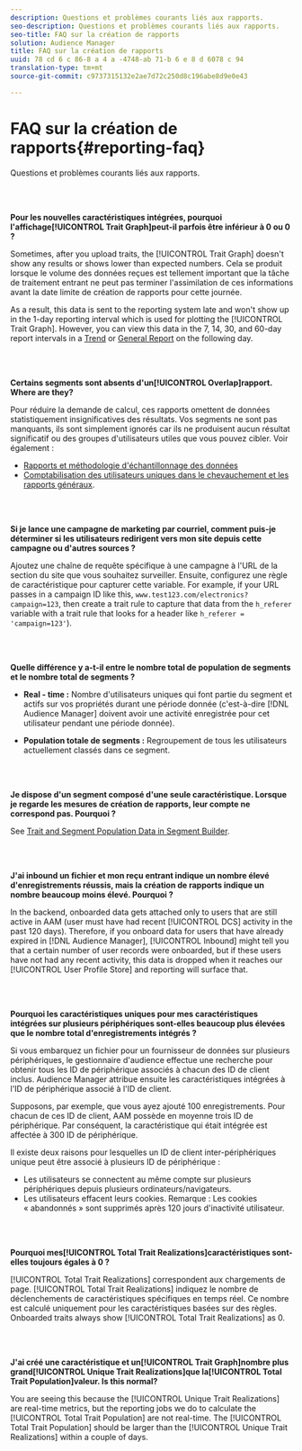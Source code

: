 ```yaml
---
description: Questions et problèmes courants liés aux rapports.
seo-description: Questions et problèmes courants liés aux rapports.
seo-title: FAQ sur la création de rapports
solution: Audience Manager
title: FAQ sur la création de rapports
uuid: 78 cd 6 c 86-8 a 4 a -4748-ab 71-b 6 e 8 d 6078 c 94
translation-type: tm+mt
source-git-commit: c9737315132e2ae7d72c250d8c196abe8d9e0e43

---
```



# FAQ sur la création de rapports{#reporting-faq}

Questions et problèmes courants liés aux rapports.

<br> 

<!-- 

faq_reports.xml

 -->

**Pour les nouvelles caractéristiques intégrées, pourquoi l&#39;affichage[!UICONTROL Trait Graph]peut-il parfois être inférieur à 0 ou 0 ?**

Sometimes, after you upload traits, the [!UICONTROL Trait Graph] doesn&#39;t show any results or shows lower than expected numbers. Cela se produit lorsque le volume des données reçues est tellement important que la tâche de traitement entrant ne peut pas terminer l&#39;assimilation de ces informations avant la date limite de création de rapports pour cette journée.

As a result, this data is sent to the reporting system late and won&#39;t show up in the 1-day reporting interval which is used for plotting the [!UICONTROL Trait Graph]. However, you can view this data in the 7, 14, 30, and 60-day report intervals in a [Trend](../reporting/trend-reports.md#trend-report-overview) or [General Report](../reporting/general-reports.md#general-reports-overview) on the following day.

<br> 

**Certains segments sont absents d&#39;un[!UICONTROL Overlap]rapport. Where are they?**

Pour réduire la demande de calcul, ces rapports omettent de données statistiquement insignificatives des résultats. Vos segments ne sont pas manquants, ils sont simplement ignorés car ils ne produisent aucun résultat significatif ou des groupes d&#39;utilisateurs utiles que vous pouvez cibler. Voir également :

* [Rapports et méthodologie d&#39;échantillonnage des données](../reporting/report-sampling.md)
* [Comptabilisation des utilisateurs uniques dans le chevauchement et les rapports généraux](../reporting/unique-user-counts.md).

<br> 

**Si je lance une campagne de marketing par courriel, comment puis-je déterminer si les utilisateurs redirigent vers mon site depuis cette campagne ou d&#39;autres sources ?**

Ajoutez une chaîne de requête spécifique à une campagne à l&#39;URL de la section du site que vous souhaitez surveiller. Ensuite, configurez une règle de caractéristique pour capturer cette variable. For example, if your URL passes in a campaign ID like this, `www.test123.com/electronics?campaign=123`, then create a trait rule to capture that data from the `h_referer` variable with a trait rule that looks for a header like `h_referer = 'campaign=123'`).

<br> 

**Quelle différence y a-t-il entre le nombre total de population de segments et le nombre total de segments ?**

* **Real - time :** Nombre d&#39;utilisateurs uniques qui font partie du segment et actifs sur vos propriétés durant une période donnée (c&#39;est-à-dire [!DNL Audience Manager] doivent avoir une activité enregistrée pour cet utilisateur pendant une période donnée).

* **Population totale de segments :** Regroupement de tous les utilisateurs actuellement classés dans ce segment.

<!-- 

<p> <b>Why is data available for total fires for traits but not segments?</b> </p> 
<p>Total fires correspond to page loads. Total trait fires provide the number of times that specific trait has fired. This number will always be equal to, or greater than, your unique user count. By contrast, segments are audience profiles that represent groups of users. Segments don't correlate to page loads or views because they're tied to logic that classifies users based on rules, not individual traits. </p>

 -->

<br> 

**Je dispose d&#39;un segment composé d&#39;une seule caractéristique. Lorsque je regarde les mesures de création de rapports, leur compte ne correspond pas. Pourquoi ?**

See [Trait and Segment Population Data in Segment Builder](../features/segments/segment-builder-data.md).

<br> 

<!-- 

<p> <b>Why would there be a difference between real-time segment population and the unique values?</b> </p> 
<p>Audience Manager uses different methodologies to count traits and segments. </p> 
<p>For traits, the uniques metric represents receipt of data collection. Every time a visitor realizes a particular trait, either in real-time via the DCS, or offline via Inbound, the uniques for that trait goes up by 1. </p> 
<p>For example, a trait uniques of 2,340 over the range of seven days means that 2,340 unique visitors realized that trait over the last seven days. </p> 
<p>Segments are counted differently because their primary purpose is to help you understand your audience better. Every time Audience Manager sees a visitor in real-time who is a member of a given segment, even if that segment isn’t being newly realized or re-realized on a request, the uniques for that segment goes up by 1. </p> 
<p>For example, a segment uniques of 5,000 over the range of seven days means that Audience Manager saw 5,000 unique users in real-time data-collection events over the last seven days who were members of that segment at the time that Audience Manager saw them, regardless of whether that was a new membership or a pre-existing one. </p>

 -->

**J&#39;ai inbound un fichier et mon reçu entrant indique un nombre élevé d&#39;enregistrements réussis, mais la création de rapports indique un nombre beaucoup moins élevé. Pourquoi ?**

In the backend, onboarded data gets attached only to users that are still active in AAM (user must have had recent [!UICONTROL DCS] activity in the past 120 days). Therefore, if you onboard data for users that have already expired in [!DNL Audience Manager], [!UICONTROL Inbound] might tell you that a certain number of user records were onboarded, but if these users have not had any recent activity, this data is dropped when it reaches our [!UICONTROL User Profile Store] and reporting will surface that.

<br> 

**Pourquoi les caractéristiques uniques pour mes caractéristiques intégrées sur plusieurs périphériques sont-elles beaucoup plus élevées que le nombre total d&#39;enregistrements intégrés ?**

Si vous embarquez un fichier pour un fournisseur de données sur plusieurs périphériques, le gestionnaire d&#39;audience effectue une recherche pour obtenir tous les ID de périphérique associés à chacun des ID de client inclus. Audience Manager attribue ensuite les caractéristiques intégrées à l&#39;ID de périphérique associé à l&#39;ID de client.

Supposons, par exemple, que vous ayez ajouté 100 enregistrements. Pour chacun de ces ID de client, AAM possède en moyenne trois ID de périphérique. Par conséquent, la caractéristique qui était intégrée est affectée à 300 ID de périphérique.

Il existe deux raisons pour lesquelles un ID de client inter-périphériques unique peut être associé à plusieurs ID de périphérique :

* Les utilisateurs se connectent au même compte sur plusieurs périphériques depuis plusieurs ordinateurs/navigateurs.
* Les utilisateurs effacent leurs cookies. Remarque : Les cookies « abandonnés » sont supprimés après 120 jours d&#39;inactivité utilisateur.

<br> 

**Pourquoi mes[!UICONTROL Total Trait Realizations]caractéristiques sont-elles toujours égales à 0 ?**

[!UICONTROL Total Trait Realizations] correspondent aux chargements de page. [!UICONTROL Total Trait Realizations] indiquez le nombre de déclenchements de caractéristiques spécifiques en temps réel. Ce nombre est calculé uniquement pour les caractéristiques basées sur des règles. Onboarded traits always show [!UICONTROL Total Trait Realizations] as 0.

<br> 

**J&#39;ai créé une caractéristique et un[!UICONTROL Trait Graph]nombre plus grand[!UICONTROL Unique Trait Realizations]que la[!UICONTROL Total Trait Population]valeur. Is this normal?**

You are seeing this because the [!UICONTROL Unique Trait Realizations] are real-time metrics, but the reporting jobs we do to calculate the [!UICONTROL Total Trait Population] are not real-time. The [!UICONTROL Total Trait Population] should be larger than the [!UICONTROL Unique Trait Realizations] within a couple of days.
